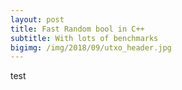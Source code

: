 ```yaml
---
layout: post
title: Fast Random bool in C++
subtitle: With lots of benchmarks
bigimg: /img/2018/09/utxo_header.jpg
---
```


test
